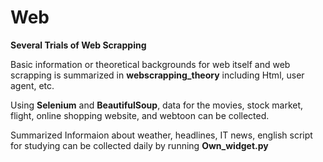 Web
==================
**Several Trials of Web Scrapping**

Basic information or theoretical backgrounds for web itself and web scrapping is summarized in **webscrapping_theory** including Html, user agent, etc.

Using **Selenium** and **BeautifulSoup**, data for the movies, stock market, flight, online shopping website, and webtoon can be collected. 

Summarized Informaion about weather, headlines, IT news, english script for studying can be collected daily by running **Own_widget.py**
